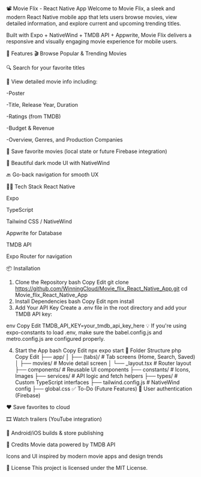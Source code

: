 📽️ Movie Flix - React Native App
Welcome to Movie Flix, a sleek and modern React Native mobile app that lets users browse movies, view detailed information, and explore current and upcoming trending titles.

Built with Expo + NativeWind + TMDB API + Appwrite, Movie Flix delivers a responsive and visually engaging movie experience for mobile users.

🚀 Features
🎬 Browse Popular & Trending Movies

🔍 Search for your favorite titles

📝 View detailed movie info including:

-Poster

-Title, Release Year, Duration

-Ratings (from TMDB)

-Budget & Revenue

-Overview, Genres, and Production Companies

💾 Save favorite movies (local state or future Firebase integration)

🌙 Beautiful dark mode UI with NativeWind

🔙 Go-back navigation for smooth UX

🧑‍💻 Tech Stack
React Native

Expo

TypeScript

Tailwind CSS / NativeWind

Appwrite for Database

TMDB API

Expo Router for navigation


📦 Installation
1. Clone the Repository
bash
Copy
Edit
git clone https://github.com/WinningCloud/Movie_flix_React_Native_App.git
cd Movie_flix_React_Native_App
2. Install Dependencies
bash
Copy
Edit
npm install
3. Add Your API Key
Create a .env file in the root directory and add your TMDB API key:

env
Copy
Edit
TMDB_API_KEY=your_tmdb_api_key_here
💡 If you're using expo-constants to load .env, make sure the babel.config.js and metro.config.js are configured properly.

4. Start the App
bash
Copy
Edit
npx expo start
📁 Folder Structure
php
Copy
Edit
├── app/
│   ├── (tabs)/         # Tab screens (Home, Search, Saved)
│   ├── movies/         # Movie detail screen
│   └── _layout.tsx     # Router layout
├── components/         # Reusable UI components
├── constants/          # Icons, Images
├── services/           # API logic and fetch helpers
├── types/              # Custom TypeScript interfaces
├── tailwind.config.js  # NativeWind config
├── global.css
✅ To-Do (Future Features)
🔐 User authentication (Firebase)

❤️ Save favorites to cloud

🎞️ Watch trailers (YouTube integration)

📱 Android/iOS builds & store publishing

🙌 Credits
Movie data powered by TMDB API

Icons and UI inspired by modern movie apps and design trends

📄 License
This project is licensed under the MIT License.
